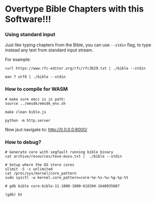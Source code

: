 # Overtype Bible Chapters with this Software!!!

### Using standard input

Just like typing chapters from the Bible, you can use `--stdin` flag,
to type instead any text from standard input stream.

For example:

    curl https://www.rfc-editor.org/rfc/rfc3629.txt | ./bible --stdin 

    man 7 utf8 | ./bible --stdin

### How to compile for WASM

    # make sure emcc is in path:
    source ../emsdk/emsdk_env.sh 

    make clean bible.js

    python -m http.server

Now jsut navigate to: http://0.0.0.0:8000/

### How to debug?

    # Generate core with segfault running bible binary
    cat archive/resources/teve-musu.txt |  ./bible --stdin

    # Setup where the OS store cores
    ulimit -S -c unlimited
    cat /proc/sys/kernel/core_pattern
    sudo sysctl -w kernel.core_pattern=core-%e-%s-%u-%g-%p-%t

    # gdb bible core-bible-11-1000-1000-618394-1640035687

    (gdb) bt
